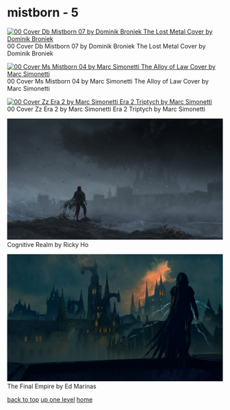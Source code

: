 # mistborn - 5
[![00 Cover Db Mistborn 07 by Dominik Broniek
The Lost Metal Cover by Dominik Broniek](/desktop/cosmere/mistborn/00_cover_db_mistborn_07_by_dominik_broniek.jpg "00 Cover Db Mistborn 07 by Dominik Broniek
The Lost Metal Cover by Dominik Broniek")](https://raw.githubusercontent.com/buckmanc/wallpapers/main/desktop/cosmere/mistborn/00_cover_db_mistborn_07_by_dominik_broniek.jpg)\
00 Cover Db Mistborn 07 by Dominik Broniek
The Lost Metal Cover by Dominik Broniek

[![00 Cover Ms Mistborn 04 by Marc Simonetti
The Alloy of Law Cover by Marc Simonetti](/desktop/cosmere/mistborn/00_cover_ms_mistborn_04_by_marc_simonetti.jpg "00 Cover Ms Mistborn 04 by Marc Simonetti
The Alloy of Law Cover by Marc Simonetti")](https://raw.githubusercontent.com/buckmanc/wallpapers/main/desktop/cosmere/mistborn/00_cover_ms_mistborn_04_by_marc_simonetti.jpg)\
00 Cover Ms Mistborn 04 by Marc Simonetti
The Alloy of Law Cover by Marc Simonetti

[![00 Cover Zz Era 2 by Marc Simonetti
Era 2 Triptych by Marc Simonetti](/desktop/cosmere/mistborn/00_cover_zz_era_2_by_marc_simonetti.jpg "00 Cover Zz Era 2 by Marc Simonetti
Era 2 Triptych by Marc Simonetti")](https://raw.githubusercontent.com/buckmanc/wallpapers/main/desktop/cosmere/mistborn/00_cover_zz_era_2_by_marc_simonetti.jpg)\
00 Cover Zz Era 2 by Marc Simonetti
Era 2 Triptych by Marc Simonetti

[![Cognitive Realm by Ricky Ho](/desktop/cosmere/mistborn/cognitive-realm-by-ricky-ho.jpg "Cognitive Realm by Ricky Ho")](https://raw.githubusercontent.com/buckmanc/wallpapers/main/desktop/cosmere/mistborn/cognitive-realm-by-ricky-ho.jpg)\
Cognitive Realm by Ricky Ho

[![The Final Empire by Ed Marinas](/desktop/cosmere/mistborn/the-final-empire-by-ed-marinas.jpg "The Final Empire by Ed Marinas")](https://raw.githubusercontent.com/buckmanc/wallpapers/main/desktop/cosmere/mistborn/the-final-empire-by-ed-marinas.jpg)\
The Final Empire by Ed Marinas



[back to top](#)
[up one level](/desktop/cosmere/README.MD)
[home](/)
